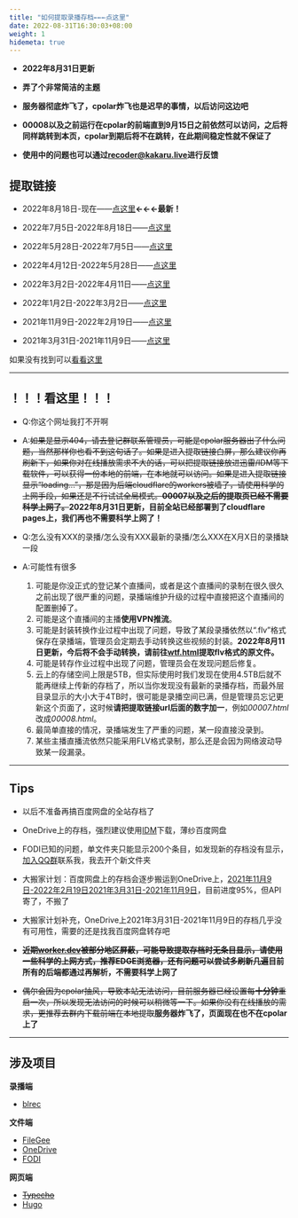 ```yaml
---
title: "如何提取录播存档←←←点这里"
date: 2022-08-31T16:30:03+08:00
weight: 1
hidemeta: true
---
```


 - **2022年8月31日更新**

 - **弄了个非常简洁的主题**
 - **服务器彻底炸飞了，cpolar炸飞也是迟早的事情，以后访问这边吧**
 - **00008以及之前运行在cpolar的前端直到9月15日之前依然可以访问，之后将同样跳转到本页，cpolar到期后将不在跳转，在此期间稳定性就不保证了**
 - **使用中的问题也可以通过[recoder@kakaru.live][24]进行反馈**


## 提取链接 ##

 - 2022年8月18日-现在——[点这里][2]**←←←最新！**

 - 2022年7月5日-2022年8月18日——[点这里][3]

 - 2022年5月28日-2022年7月5日——[点这里][4]

 - 2022年4月12日-2022年5月28日——[点这里][5]

 - 2022年3月2日-2022年4月11日——[点这里][6]

 - 2022年1月2日-2022年3月2日——[点这里][7]

 - 2021年11月9日-2022年2月19日——[点这里][8]

 - 2021年3月31日-2021年11月9日——[点这里][9]

如果没有找到可以[看看这里][10]

----------

## **！！！看这里！！！** ##


 - Q:你这个网址我打不开啊

 - A:~~如果是显示404，请去登记群联系管理员，可能是cpolar服务器出了什么问题，当然那样你也看不到这句话了。如果是进入提取链接白屏，那么建议你再刷新下，如果你对在线播放需求不大的话，可以把提取链接放进迅雷/IDM等下载软件，可以获得一份本地的前端，在本地就可以访问。如果是进入提取链接显示“loading...”，那是因为后端cloudflare的workers被墙了，请使用科学的上网手段，如果还是不行试试全局模式。**00007以及之后的提取页已经不需要科学上网了。**~~**2022年8月31日更新，目前全站已经部署到了cloudflare pages上，我们再也不需要科学上网了！**


 - Q:怎么没有XXX的录播/怎么没有XXX最新的录播/怎么XXX在X月X日的录播缺一段
 - A:可能性有很多
   1. 可能是你没正式的登记某个直播间，或者是这个直播间的录制在很久很久之前出现了很严重的问题，录播端维护升级的过程中直接把这个直播间的配置删掉了。
   2. 可能是这个直播间的主播**使用VPN推流**。
   3. 可能是封装转换作业过程中出现了问题，导致了某段录播依然以“.flv”格式保存在录播端，管理员会定期去手动转换这些视频的封装。**2022年8月11日更新，今后将不会手动转换，请前往[wtf.html][11]提取flv格式的原文件。**
   4. 可能是转存作业过程中出现了问题，管理员会在发现问题后修复。
   5. 云上的存储空间上限是5TB，但实际使用时我们发现在使用4.5TB后就不能再继续上传新的存档了，所以当你发现没有最新的录播存档，而最外层目录显示的大小大于4TB时，很可能是录播空间已满，但是管理员忘记更新这个页面了，这时候**请把提取链接url后面的数字加一**，例如*00007.html*改成*00008.html*。
   6. 最简单直接的情况，录播端发生了严重的问题，某一段直接没录到。
   7. 某些主播直播流依然只能采用FLV格式录制，那么还是会因为网络波动导致某一段漏录。

--------

## Tips ##

 - 以后不准备再搞百度网盘的全站存档了

 - OneDrive上的存档，强烈建议使用[IDM][12]下载，薄纱百度网盘

 - FODI已知的问题，单文件夹只能显示200个条目，如发现新的存档没有显示，[加入QQ群][25]联系我，我去开个新文件夹

 - 大搬家计划：百度网盘上的存档会逐步搬运到OneDrive上，[2021年11月9日-2022年2月19日][13][2021年3月31日-2021年11月9日][14]，目前进度95%，但API寄了，不搬了

 - 大搬家计划补充，OneDrive上2021年3月31日-2021年11月9日的存档几乎没有可用性，需要的还是找我百度网盘转存吧

 - ~~**近期[worker.dev][15]被部分地区屏蔽，可能导致提取存档时无条目显示，请使用一些科学的上网方式，推荐EDGE浏览器，还有问题可以尝试多刷新几遍**~~**目前所有的后端都通过再解析，不需要科学上网了**

 - ~~偶尔会因为cpolar抽风，导致本站无法访问，目前服务器已经设置每**十分钟**重启一次，所以发现无法访问的时候可以稍微等一下。如果你没有在线播放的需求，更推荐去群内下载前端在本地提取~~**服务器炸飞了，页面现在也不在cpolar上了**

--------

## 涉及项目 ##

**录播端**

 - [blrec][16]

**文件端**

 - [FileGee][17]
 - [OneDrive][18]
 - [FODI][19]

**网页端**

 - ~~[Typecho][20]~~
 - [Hugo][23]


  [1]: https://archive.kakaru.live/
  [2]: https://archive.kakaru.live/00008
  [3]: https://archive.kakaru.live/00007
  [4]: https://archive.kakaru.live/00006
  [5]: https://archive.kakaru.live/00005
  [6]: https://archive.kakaru.live/00004
  [7]: https://archive.kakaru.live/00003
  [8]: https://pan.baidu.com/s/1_ExfR3brJbwiUYmBVSnYgw?pwd=KKKR
  [9]: https://pan.baidu.com/s/1_ExfR3brJbwiUYmBVSnYgw?pwd=KKKR
  [10]: https://archive.kakaru.live/wtf
  [11]: https://archive.kakaru.live/wtf
  [12]: https://www.internetdownloadmanager.com/
  [13]: https://archive.kakaru.live/00002
  [14]: https://archive.kakaru.live/00001
  [15]: https://worker.dev
  [16]: https://github.com/acgnhiki/blrec
  [17]: http://cn.filegee.com/
  [18]: https://www.onedrive.live.com/
  [19]: https://github.com/vcheckzen/FODI
  [20]: http://typecho.org/
  [21]: https://github.com/fatedier/frp/
  [22]: https://www.cpolar.com/
  [23]: https://gohugo.io/
  [24]: mailto:recoder@kakaru.live
  [25]: https://qm.qq.com/cgi-bin/qm/qr?k=M-qFZlFR8g_IGni-hXsH1wV61lDvp3uR&jump_from=webapi